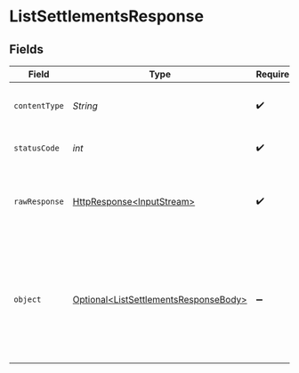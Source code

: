 # ListSettlementsResponse


## Fields

| Field                                                                                                                                                  | Type                                                                                                                                                   | Required                                                                                                                                               | Description                                                                                                                                            |
| ------------------------------------------------------------------------------------------------------------------------------------------------------ | ------------------------------------------------------------------------------------------------------------------------------------------------------ | ------------------------------------------------------------------------------------------------------------------------------------------------------ | ------------------------------------------------------------------------------------------------------------------------------------------------------ |
| `contentType`                                                                                                                                          | *String*                                                                                                                                               | :heavy_check_mark:                                                                                                                                     | HTTP response content type for this operation                                                                                                          |
| `statusCode`                                                                                                                                           | *int*                                                                                                                                                  | :heavy_check_mark:                                                                                                                                     | HTTP response status code for this operation                                                                                                           |
| `rawResponse`                                                                                                                                          | [HttpResponse\<InputStream>](https://docs.oracle.com/en/java/javase/11/docs/api/java.net.http/java/net/http/HttpResponse.html)                         | :heavy_check_mark:                                                                                                                                     | Raw HTTP response; suitable for custom response parsing                                                                                                |
| `object`                                                                                                                                               | [Optional\<ListSettlementsResponseBody>](../../models/operations/ListSettlementsResponseBody.md)                                                       | :heavy_minus_sign:                                                                                                                                     | A list of settlement objects. For a complete reference of the settlement object, refer to the [Get settlement endpoint](get-settlement) documentation. |